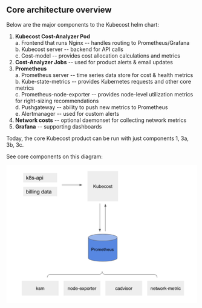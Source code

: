 ## Core architecture overview

Below are the major components to the Kubecost helm chart:
  
1. **Kubecost Cost-Analyzer Pod**  
    a. Frontend that runs Nginx -- handles routing to Prometheus/Grafana   
    b. Kubecost server -- backend for API calls  
    c. Cost-model -- provides cost allocation calculations and metrics
2. **Cost-Analyzer Jobs** -- used for product alerts & email updates
3. **Prometheus**  
    a. Prometheus server -- time series data store for cost & health metrics  
    b. Kube-state-metrics -- provides Kubernetes requests and other core metrics  
    c. Prometheus-node-exporter -- provides node-level utilization metrics for right-sizing recommendations  
    d. Pushgateway -- ability to push new metrics to Prometheus  
    e. Alertmanager -- used for custom alerts  
4. **Network costs** -- optional daemonset for collecting network metrics
5. **Grafana** -- supporting dashboards 

Today, the core Kubecost product can be run with just components 1, 3a, 3b, 3c. 

See core components on this diagram:

![Architecture Overview](images/arch.png)

